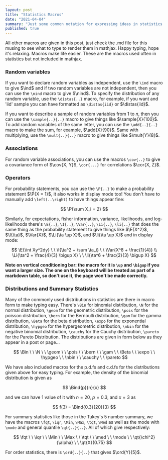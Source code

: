 ```yaml
---
layout: post
title: "Statistics Macros"
date: "2021-04-04"
summary: "Just some common notation for expressing ideas in statistics..."
published: true
---
```


All other macros are given in this post, just check the .md file for this musing to see what to type to render them in mathjax. Happy typing, hope it's relaxing. Macros make life easier. These are the macros used often in statistics but not included in mathjax.

### Random variables

If you want to declare random variables as independent, use the `\ind` macro to give $\ind$ and if two random variables are not independent, then you can use the `\nind` macro to give $\nind$. To specify the distribution of any random variable, use the `\distas{..}` macro, for example, if you want and 'iid' sample you can have formatted as `\distas{iid}` or $\distas{iid}$.

If you want to describe a sample of random variables from $1$ to $n$, then you can use the `\sample{..}{..}` macro to give things like $\sample{X}{100}$. To add random variables of the same letter, you can use the `\add{..}{..}` macro to make the sum, for example, $\add{X}{90}$. Same with multiplying, use the `\mult{..}{..}` macro to give things like $\mult{Y}{8}$.

### Associations

For random variable associations, you can use the macros `\cov{..}` to give a covariance form of $\cov{X, Y}$, `\cor{...}` for correlations $\cor{X, Z}$.

### Operators

For probability statements, you can use the `\P{..}` to make a probability statement $\P{X = 1}$, it also works in display mode too! You don't have to manually add `\left(..\right)` to have things appear fine:

$$
\P{\sum X_i = 2}
$$

Similarly, for expectations, fisher information, variance, likelihoods, and log-likelihoods  there's `\E{..}`, `\I{..}`, `\Var{..}`, `\Li{..}`, `\li{..}` that does the same thing as the probability statement to give things like $\E{X^2}$, $\I{\ta}$, $\Var{X}$, $\Li{\ta \up X}$, and $\li{\ta \up X}$  and in display mode:

$$
\E{\int Xy^2dy} \ \ \I{\ta^2 + \sum \ta_i} \ \ \Var{X^8 + \frac{1}{4}} \\ \Li{\ta^2 + \frac{4}{3} \bigup X} \ \ \li{\ta^6 + \frac{2}{3} \bigup X}
$$


**Note on vertical conditioning bar: the macro for it is `\up` and `\bigup` if you want a larger size. The one on the keyboard will be treated as part of a markdown table, so don't use it, the page won't be made correctly.**

### Distributions and Summary Statistics

Many of the commonly used distributions in statistics are there in macro form to make typing easy. There's `\Bin` for binomial distribution, `\N` for the normal distribution, `\geom` for the geometric distribution, `\pois` for the poisson distribution, `\bern` for the Bernoulli distribution, `\gam` for the gamma distribution, `\Beta` for the beta distribution, `\expo` for the exponential distribution, `\hypgeo` for the hypergeometric distribution, `\nbin` for the negative binomial distribution, `\cauchy` for the Cauchy distribution, `\pareto` for the Pareto Distribution. The distributions are given in form below as they appear in a post or page...

$$
\Bin \ \ \N \ \ \geom \ \ \pois \ \ \bern \ \ \gam \ \ \Beta \ \ \expo \ \ \hypgeo \ \ \nbin \ \ \cauchy \ \ \pareto
$$

We have also included macros for the p.d.fs and c.d.fs for the distributions given above for easy typing. For example, the density of the binomial distribution is given as

$$
\Bind{p}{n}{x}
$$

and we can have 1 value of it with $n = 20$, $p = 0.3$, and $x = 3$ as

$$
f(3) = \Bind{0.3}{20}{3}
$$

For summary statistics like those in the Tukey's 5 number summary, we have the macros `\fqt`, `\iqr`, `\Min`, `\Max`, `\tqt`, `\Med` as well as the mode with `\mode` and general quantile `\qt{..}{..}`. All of which give respectively:

$$
\fqt \ \ \iqr \ \ \Min \ \ \Max \ \ \tqt \ \ \med \ \ \mode \ \ \qt{\chi^2}{\alpha} \ \ \qt{X}{0.75}
$$

For order statistics, there is `\ord{..}{..}` that gives $\ord{Y}{5}$.
